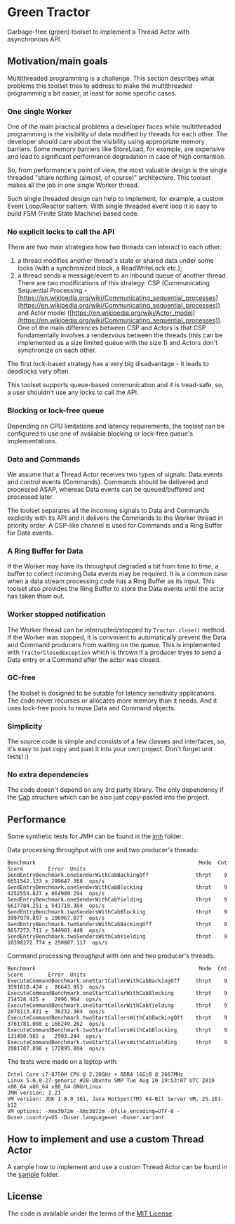 # Green Tractor
Garbage-free (green) toolset to implement a Thread Actor with asynchronous API.

## Motivation/main goals
Multithreaded programming is a challenge. This section describes what problems this toolset tries to address to make the multithreaded programming a bit easier, at least for some specific cases.

### One single Worker
One of the main practical problems a developer faces while multithreaded programming is the visibility of data modified by threads for each other.
The developer should care about the visibility using appropriate memory barriers. Some memory barriers like StoreLoad, for example, are expensive and lead to significant performance degradation in case of high contantion.  

So, from performance's point of view, the most valuable design is the single threaded "share nothing (almost, of course)" architecture. This toolset makes all the job in one single Worker thread.

Such single threaded design can help to implement, for example, a custom Event Loop/Reactor pattern. With single threaded event loop it is easy to build FSM (Finite State Machine) based code.

### No explicit locks to call the API
There are two main strategies how two threads can interact to each other:
1. a thread modifies another thread's state or shared data under some locks (with a synchronized block, a ReadWriteLock etc.);
2. a thread sends a message/event to an inbound queue of another thread. There are two modifications of this strategy: CSP (Communicating Sequential Processing - [https://en.wikipedia.org/wiki/Communicating_sequential_processes](https://en.wikipedia.org/wiki/Communicating_sequential_processes)) and Actor model ([https://en.wikipedia.org/wiki/Actor_model](https://en.wikipedia.org/wiki/Communicating_sequential_processes)). One of the main differences between CSP and Actors is that CSP fundamentally involves a rendezvous between the threads (this can be implemented as a size limited queue with the size 1) and Actors don't synchronize on each other.

The first lock-based strategy has a very big disadvantage - it leads to deadlocks very often.

This toolset supports queue-based communication and it is tread-safe, so, a user shouldn't use any locks to call the API.
 
### Blocking or lock-free queue 
Depending on CPU limitations and latency requirements, the toolset can be configured to use one of available blocking or lock-free queue's implementations.

### Data and Commands
We assume that a Thread Actor receives two types of signals: Data events and control events (Commands). Commands should be delivered and processed ASAP, whereas Data events can be queued/buffered and processed later.

The toolset separates all the incoming signals to Data and Commands explicitly with its API and it delivers the Commands to the Worker thread in priority order. A CSP-like channel is used for Commands and a Ring Buffer for Data events.

### A Ring Buffer for Data
If the Worker may have its throughput degraded a bit from time to time, a buffer to collect incoming Data events may be required.
It is a common case when a data stream processing code has a Ring Buffer as its input. This toolset also provides the Ring Buffer to store the Data events until the actor has taken them out.

### Worker stopped notification
The Worker thread can be interrupted/stopped by `Tractor.close()` method. If the Worker was stopped, it is convinient to automatically prevent the Data and Command producers from waiting on the queue. This is implemented with `TractorClosedException` which is thrown if a producer tryes to send a Data entry or a Command after the actor was closed.

### GC-free
The toolset is designed to be sutable for latency sensitivity applications. The code never recurses or allocates more memory than it needs. And it uses lock-free pools to reuse Data and Command objects.

### Simplicity
The source code is simple and consists of a few classes and interfaces, so, it's easy to just copy and past it into your own project. Don't forget unit tests! :)

### No extra dependencies
The code doesn't depend on any 3rd party library. The only dependency if the [Cab](https://github.com/anatolygudkov/green-cab) structure which can be also just copy-pasted into the project.

## Performance
Some synthetic tests for JMH can be found in the [jmh](https://github.com/anatolygudkov/green-tractor/tree/master/jmh/src/main/java/org/green/jmh/tractor) folder.

Data processing throughput with one and two producer's threads:
```
Benchmark                                                    Mode  Cnt         Score        Error  Units
SendEntryBenchmark.oneSenderWithCabBackingOff               thrpt    9   6651542.133 ± 299647.368  ops/s
SendEntryBenchmark.oneSenderWithCabBlocking                 thrpt    9   4252554.827 ± 864980.294  ops/s
SendEntryBenchmark.oneSenderWithCabYielding                 thrpt    9   6617784.251 ± 541719.364  ops/s
SendEntryBenchmark.twoSendersWithCabBlocking                thrpt    9   3997979.897 ± 106967.877  ops/s
SendEntryBenchmark.twoSendersWithCabBackingOff              thrpt    9   8657272.711 ± 544901.440  ops/s
SendEntryBenchmark.twoSendersWithCabYielding                thrpt    9  10398272.774 ± 250807.117  ops/s
```

Command processing throughput with one and two producer's threads:
```
Benchmark                                                    Mode  Cnt         Score        Error  Units
ExecuteCommandBenchmark.oneStartCallerWithCabBackingOff     thrpt    9   3591610.424 ±  86643.953  ops/s
ExecuteCommandBenchmark.oneStartCallerWithCabBlocking       thrpt    9    214528.425 ±   2996.964  ops/s
ExecuteCommandBenchmark.oneStartCallerWithCabYielding       thrpt    9   2078113.831 ±  36232.364  ops/s
ExecuteCommandBenchmark.twoStartCallersWithCabBackingOff    thrpt    9   3761781.008 ± 166249.262  ops/s
ExecuteCommandBenchmark.twoStartCallersWithCabBlocking      thrpt    9    131450.985 ±   2993.244  ops/s
ExecuteCommandBenchmark.twoStartCallersWithCabYielding      thrpt    9   2081787.898 ± 172895.804  ops/s
```

The tests were made on a laptop with:
```
Intel Core i7-8750H CPU @ 2.20GHz + DDR4 16GiB @ 2667MHz
Linux 5.0.0-27-generic #28-Ubuntu SMP Tue Aug 20 19:53:07 UTC 2019 x86_64 x86_64 x86_64 GNU/Linux
JMH version: 1.21
VM version: JDK 1.8.0_161, Java HotSpot(TM) 64-Bit Server VM, 25.161-b12
VM options: -Xmx3072m -Xms3072m -Dfile.encoding=UTF-8 -Duser.country=US -Duser.language=en -Duser.variant
```

## How to implement and use a custom Thread Actor

A sample how to implement and use a custom Thread Actor can be found in the [sample](https://github.com/anatolygudkov/green-tractor/tree/master/samples/src/main/java/org/green/samples/tractor/mytractor) folder.

## License

The code is available under the terms of the [MIT License](http://opensource.org/licenses/MIT).
